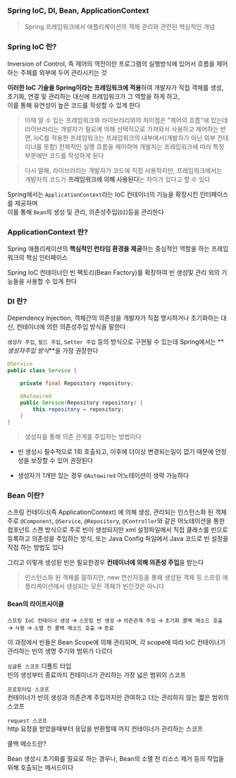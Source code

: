 ### Spring IoC, DI, Bean, ApplicationContext

> Spring 프레임워크에서 애플리케이션의 객체 관리와 관련된 핵심적인 개념

### Spring IoC 란?

Inversion of Control, 즉 제어의 역전이란 프로그램의 실행방식에 있어서 흐름을 제어하는 주체를 외부에 두어 관리시키는 것

**이러한 IoC 기술을 Spring이라는 프레임워크에 적용**하여 개발자가 직접 객체를 생성, 초기화, 연결 및 관리하는 대신에 프레임워크가 그 역할을 하게 하고,  
이를 통해 유연성이 높은 코드를 작성할 수 있게 한다

> 이때 알 수 있는 프레임워크와 라이브러리와의 차이점은 "제어의 흐름"에 있는데  
>  라이브러리는 개발자가 필요에 의해 선택적으로 가져와서 사용하고 제어하는 반면, IoC를 적용한 프레임워크는 프레임워크의 내부에서(개발자가 아닌 외부 컨테이너를 뜻함) 전체적인 실행 흐름을 제어하며 개발자는 프레임워크에 따라 특정 부분에만 코드를 작성하게 된다

> 다시 말해, 라이브러리는 개발자가 코드에 직접 사용하지만, 프레임워크에서는 개발자의 코드가 **프레임워크에 의해 사용된다**는 차이가 있다고 할 수 있다

Spring에서는 `ApplicationContext`라는 IoC 컨테이너의 기능을 확장시킨 인터페이스를 제공하며  
이를 통해 `Bean`의 생성 및 관리, 의존성주입(`DI`)등을 관리한다

### ApplicationContext 란?

Spring 애플리케이션의 **핵심적인 런타임 환경을 제공**하는 중심적인 역할을 하는 프레임워크의 핵심 인터페이스

Spring IoC 컨테이너인 빈 팩토리(Bean Factory)를 확장하여 빈 생성및 관리 외의 기능들을 사용할 수 있게 한다

### DI 란?

Dependency Injection, 객체간의 의존성을 개발자가 직접 명시하거나 초기화하는 대신, 컨테이너에 의한 의존성주입 방식을 말한다

`생성자 주입`, `필드 주입`, `Setter 주입` 등의 방식으로 구현될 수 있는데
Spring에서는 **_생성자주입 방식_**을 가장 권장한다

```java
@Service
public class Service {

    private final Repository repository;

    @Autowired
    public Service(Repository repository) {
        this.repository = repository;
    }
}
```

> 생성자를 통해 의존 관계를 주입하는 방법이다

- 빈 생성시 필수적으로 1회 호출되고, 이후에 더이상 변경되는일이 없기 때문에 안정성을 보장할 수 있어 권장된다

- 생성자가 1개만 있는 경우 `@Autowired` 어노테이션이 생략 가능하다

### Bean 이란?

스프링 컨테이너(즉 ApplicationContext) 에 의해 생성, 관리되는 인스턴스화 된 객체  
주로 `@Component`, `@Service`, `@Repository`, `@Controller`와 같은 어노테이션을 통한 컴포넌트 스캔 방식으로 주로 빈이 생성되지만
xml 설정파일에서 직접 클래스를 빈으로 등록하고 의존성을 주입하는 방식, 또는 Java Config 파일에서 Java 코드로 빈 설정을 직접 하는 방법도 있다

그리고 이렇게 생성된 빈은 필요한경우 **컨테이너에 의해 의존성 주입**을 받는다

> 인스턴스화 된 객체를 말하지만, new 연산자등을 통해 생성된 객체 등 스프링 애플리케이션에서 생성되는 모든 객체가 빈인것은 아니다

#### Bean의 라이프사이클

`스프링 IoC 컨테이너 생성` → `스프링 빈 생성` → `의존관계 주입` → `초기화 콜백 메소드 호출` → `사용` → `소멸 전 콜백 메소드 호출` → `종료`

이 과정에서 빈들은 Bean Scope에 의해 관리되며, 각 scope에 따라 IoC 컨테이너가 관리하는 빈의 생명 주기와 범위가 다르다

`싱글톤 스코프` 디폴트 타입  
빈의 생성부터 종료까지 컨테이너가 관리하는 가장 넓은 범위의 스코프

`프로토타입 스코프`  
컨테이너가 빈의 생성과 의존관계 주입까지만 관여하고 더는 관리하지 않는 짧은 범위의 스코프

`request 스코프`  
http 요청을 받았을때부터 응답을 반환할때 까지 컨테이너가 관리하는 스코프

콜백 메소드란?

Bean 생성시 초기화를 필요로 하는 경우나, Bean의 소멸 전 리소스 제거 등의 작업을 위해 호출되는 메서드이다
